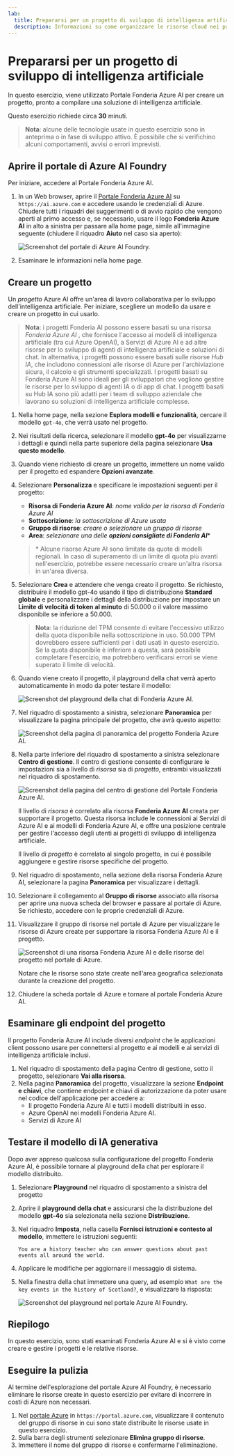 ```yaml
---
lab:
  title: Prepararsi per un progetto di sviluppo di intelligenza artificiale
  description: Informazioni su come organizzare le risorse cloud nei progetti di Fonderia Azure AI in modo che gli sviluppatori abbiano tutto il necessario per creare con successo soluzioni di intelligenza artificiale.
---
```


# Prepararsi per un progetto di sviluppo di intelligenza artificiale

In questo esercizio, viene utilizzato Portale Fonderia Azure AI per creare un progetto, pronto a compilare una soluzione di intelligenza artificiale.

Questo esercizio richiede circa **30** minuti.

> **Nota**: alcune delle tecnologie usate in questo esercizio sono in anteprima o in fase di sviluppo attivo. È possibile che si verifichino alcuni comportamenti, avvisi o errori imprevisti.

## Aprire il portale di Azure AI Foundry

Per iniziare, accedere al Portale Fonderia Azure AI.

1. In un Web browser, aprire il [Portale Fonderia Azure AI](https://ai.azure.com) su `https://ai.azure.com` e accedere usando le credenziali di Azure. Chiudere tutti i riquadri dei suggerimenti o di avvio rapido che vengono aperti al primo accesso e, se necessario, usare il logo **Fonderia Azure AI** in alto a sinistra per passare alla home page, simile all'immagine seguente (chiudere il riquadro **Aiuto** nel caso sia aperto):

    ![Screenshot del portale di Azure AI Foundry.](./media/ai-foundry-home.png)

1. Esaminare le informazioni nella home page.

## Creare un progetto

Un *progetto* Azure AI offre un'area di lavoro collaborativa per lo sviluppo dell'intelligenza artificiale. Per iniziare, scegliere un modello da usare e creare un progetto in cui usarlo.

> **Nota**: i progetti Fonderia AI possono essere basati su una risorsa *Fonderia Azure AI* , che fornisce l'accesso ai modelli di intelligenza artificiale (tra cui Azure OpenAI), a Servizi di Azure AI e ad altre risorse per lo sviluppo di agenti di intelligenza artificiale e soluzioni di chat. In alternativa, i progetti possono essere basati sulle risorse *Hub IA*, che includono connessioni alle risorse di Azure per l'archiviazione sicura, il calcolo e gli strumenti specializzati. I progetti basati su Fonderia Azure AI sono ideali per gli sviluppatori che vogliono gestire le risorse per lo sviluppo di agenti IA o di app di chat. I progetti basati su Hub IA sono più adatti per i team di sviluppo aziendale che lavorano su soluzioni di intelligenza artificiale complesse.

1. Nella home page, nella sezione **Esplora modelli e funzionalità**, cercare il modello `gpt-4o`, che verrà usato nel progetto.
1. Nei risultati della ricerca, selezionare il modello **gpt-4o** per visualizzarne i dettagli e quindi nella parte superiore della pagina selezionare **Usa questo modello**.
1. Quando viene richiesto di creare un progetto, immettere un nome valido per il progetto ed espandere **Opzioni avanzate**.
1. Selezionare **Personalizza** e specificare le impostazioni seguenti per il progetto:
    - **Risorsa di Fonderia Azure AI**: *nome valido per la risorsa di Fonderia Azure AI*
    - **Sottoscrizione**: *la sottoscrizione di Azure usata*
    - **Gruppo di risorse**: *creare o selezionare un gruppo di risorse*
    - **Area**: *selezionare una delle **opzioni consigliate di Fonderia AI***\*

    > \* Alcune risorse Azure AI sono limitate da quote di modelli regionali. In caso di superamento di un limite di quota più avanti nell'esercizio, potrebbe essere necessario creare un'altra risorsa in un'area diversa.

1. Selezionare **Crea** e attendere che venga creato il progetto. Se richiesto, distribuire il modello gpt-4o usando il tipo di distribuzione **Standard globale** e personalizzare i dettagli della distribuzione per impostare un **Limite di velocità di token al minuto** di 50.000 o il valore massimo disponibile se inferiore a 50.000.

    > **Nota**: la riduzione del TPM consente di evitare l'eccessivo utilizzo della quota disponibile nella sottoscrizione in uso. 50.000 TPM dovrebbero essere sufficienti per i dati usati in questo esercizio. Se la quota disponibile è inferiore a questa, sarà possibile completare l'esercizio, ma potrebbero verificarsi errori se viene superato il limite di velocità.

1. Quando viene creato il progetto, il playground della chat verrà aperto automaticamente in modo da poter testare il modello:

    ![Screenshot del playground della chat di Fonderia Azure AI.](./media/ai-foundry-chat-playground.png)

1. Nel riquadro di spostamento a sinistra, selezionare **Panoramica** per visualizzare la pagina principale del progetto, che avrà questo aspetto:

    ![Screenshot della pagina di panoramica del progetto Fonderia Azure AI.](./media/ai-foundry-project.png)

1. Nella parte inferiore del riquadro di spostamento a sinistra selezionare **Centro di gestione**. Il centro di gestione consente di configurare le impostazioni sia a livello di *risorsa* sia di *progetto*, entrambi visualizzati nel riquadro di spostamento.

    ![Screenshot della pagina del centro di gestione del Portale Fonderia Azure AI.](./media/ai-foundry-management.png)

    Il livello di *risorsa* è correlato alla risorsa **Fonderia Azure AI** creata per supportare il progetto. Questa risorsa include le connessioni ai Servizi di Azure AI e ai modelli di Fonderia Azure AI, e offre una posizione centrale per gestire l'accesso degli utenti ai progetti di sviluppo di intelligenza artificiale.

    Il livello di *progetto* è correlato al singolo progetto, in cui è possibile aggiungere e gestire risorse specifiche del progetto.

1. Nel riquadro di spostamento, nella sezione della risorsa Fonderia Azure AI, selezionare la pagina **Panoramica** per visualizzare i dettagli.
1. Selezionare il collegamento al **Gruppo di risorse** associato alla risorsa per aprire una nuova scheda del browser e passare al portale di Azure. Se richiesto, accedere con le proprie credenziali di Azure.
1. Visualizzare il gruppo di risorse nel portale di Azure per visualizzare le risorse di Azure create per supportare la risorsa Fonderia Azure AI e il progetto.

    ![Screenshot di una risorsa Fonderia Azure AI e delle risorse del progetto nel portale di Azure.](./media/azure-portal-resources.png)

    Notare che le risorse sono state create nell'area geografica selezionata durante la creazione del progetto.

1. Chiudere la scheda portale di Azure e tornare al portale Fonderia Azure AI.

## Esaminare gli endpoint del progetto

Il progetto Fonderia Azure AI include diversi *endpoint* che le applicazioni client possono usare per connettersi al progetto e ai modelli e ai servizi di intelligenza artificiale inclusi.

1. Nel riquadro di spostamento della pagina Centro di gestione, sotto il progetto, selezionare **Vai alla risorsa**.
1. Nella pagina **Panoramica** del progetto, visualizzare la sezione **Endpoint e chiavi**, che contiene endpoint e chiavi di autorizzazione da poter usare nel codice dell'applicazione per accedere a:
    - Il progetto Fonderia Azure AI e tutti i modelli distribuiti in esso.
    - Azure OpenAI nei modelli Fonderia Azure AI.
    - Servizi di Azure AI

## Testare il modello di IA generativa

Dopo aver appreso qualcosa sulla configurazione del progetto Fonderia Azure AI, è possibile tornare al playground della chat per esplorare il modello distribuito.

1. Selezionare **Playground** nel riquadro di spostamento a sinistra del progetto 
1. Aprire il **playground della chat** e assicurarsi che la distribuzione del modello **gpt-4o** sia selezionata nella sezione **Distribuzione**.
1. Nel riquadro **Imposta**, nella casella **Fornisci istruzioni e contesto al modello**, immettere le istruzioni seguenti:

    ```
   You are a history teacher who can answer questions about past events all around the world.
    ```

1. Applicare le modifiche per aggiornare il messaggio di sistema.
1. Nella finestra della chat immettere una query, ad esempio `What are the key events in the history of Scotland?`, e visualizzare la risposta:

    ![Screenshot del playground nel portale Azure AI Foundry.](./media/ai-foundry-playground.png)

## Riepilogo

In questo esercizio, sono stati esaminati Fonderia Azure AI e si è visto come creare e gestire i progetti e le relative risorse.

## Eseguire la pulizia

Al termine dell'esplorazione del portale Azure AI Foundry, è necessario eliminare le risorse create in questo esercizio per evitare di incorrere in costi di Azure non necessari.

1. Nel [portale Azure](https://portal.azure.com) in `https://portal.azure.com`, visualizzare il contenuto del gruppo di risorse in cui sono state distribuite le risorse usate in questo esercizio.
1. Sulla barra degli strumenti selezionare **Elimina gruppo di risorse**.
1. Immettere il nome del gruppo di risorse e confermarne l'eliminazione.
